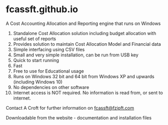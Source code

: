 # fcassft.github.io
A Cost Accounting Allocation and Reporting engine that runs on Windows

1. Standalone Cost Allocation solution including budget allocation with useful set of reports
2. Provides solution to maintain Cost Allocation Model and Financial data
3. Simple interfacing using CSV files
4. Small and very simple installation, can be run from USB key
5. Quick to start running
6. Fast
7. Free to use for Educational usage
8. Runs on Windows 32 bit and 64 bit from Windows XP and upwards (including Windows 10)
9. No dependencies on other software
10. Internet access is NOT required. No information is read from, or sent to internet.

Contact A Croft for further information on fcassft@fzipft.com

Downloadable from the website - documentation and installation files
